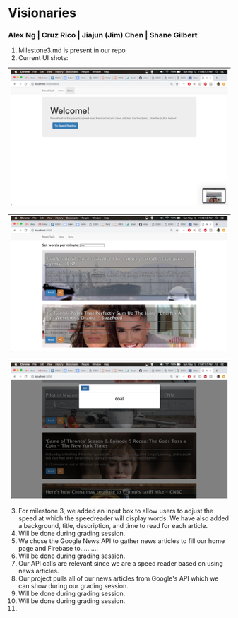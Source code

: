 # Visionaries

### Alex Ng | Cruz Rico | Jiajun (Jim) Chen | Shane Gilbert

1. Milestone3.md is present in our repo
2. Current UI shots:

| ![screenshot0](/Milestone%203/ui0.png) | 
|:--:|

| ![screenshot1](/Milestone%203/ui1.png) |
|:--:|

| ![screenshot2](/Milestone%203/ui2.png) |
|:--:|
3. For milestone 3, we added an input box to allow users to adjust the speed at which the speedreader will display words.
We have also added a background, title, description, and time to read for each article.
4. Will be done during grading session.
5. We chose the Google News API to gather news articles to fill our home page and Firebase to..........
6. Will be done during grading session.
7. Our API calls are relevant since we are a speed reader based on using news articles.
8. Our project pulls all of our news articles from Google's API which we can show during our grading session.
9. Will be done during grading session.
10. Will be done during grading session.
11. 
